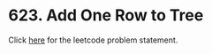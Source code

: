 # 623. Add One Row to Tree

Click [here](https://leetcode.com/problems/add-one-row-to-tree/) for the leetcode problem statement.
